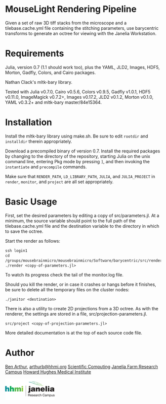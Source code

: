 MouseLight Rendering Pipeline
=============================

Given a set of raw 3D tiff stacks from the microscope and a tilebase.cache.yml
file containing the stitching parameters, use barycentric transforms to
generate an octree for viewing with the Janelia Workstation.


Requirements
============

Julia, version 0.7 (1.1 should work too), plus the YAML, JLD2, Images,
HDF5, Morton, Gadfly, Colors, and Cairo packages.

Nathan Clack's mltk-bary library.

Tested with Julia v0.7.0, Cairo v0.5.6, Colors v0.9.5, Gadfly v1.0.1, HDF5
v0.11.0, ImageMagick v0.7.2+, Images v0.17.2, JLD2 v0.1.2, Morton v0.1.0,
YAML v0.3.2+ and mltk-bary master/84e15364.



Installation
============

Install the mltk-bary library using make.sh.  Be sure to edit ```rootdir```
and ```installdir``` therein appropriately.

Download a precompiled binary of version 0.7.  Install the required packages
by changing to the directory of the repository, starting Julia on the unix
command line, entering Pkg mode by pressing `]`, and then invoking the
`instantiate` and `precompile` commands.

Make sure that ```RENDER_PATH```, ```LD_LIBRARY_PATH```, ```JULIA```,
and ```JULIA_PROJECT``` in ```render```, ```monitor```, and ```project```
are all set appropriately.


Basic Usage
===========

First, set the desired parameters by editing a copy of src/parameters.jl.
At a minimum, the source variable should point to the full path of the
tilebase.cache.yml file and the destination variable to the directory in
which to save the octree.

Start the render as follows:

```
ssh login1
cd /groups/mousebrainmicro/mousebrainmicro/Software/barycentric/src/render
./render <copy-of-parameters.jl>
```

To watch its progress check the tail of the monitor.log file.

Should you kill the render, or in case it crashes or hangs before it finishes,
be sure to delete all the temporary files on the cluster nodes:

```
./janitor <destination>
```

There is also a utility to create 2D projections from a 3D octree.  As with
the renderer, the settings are stored in a file, src/projection-parameters.jl.

```
src/project <copy-of-projection-parameters.jl>
```

More detailed documentation is at the top of each source code file.


Author
======

[Ben Arthur](http://www.janelia.org/people/research-resources-staff/ben-arthur), arthurb@hhmi.org
[Scientific Computing](http://www.janelia.org/research-resources/computing-resources)
[Janelia Farm Research Campus](http://www.janelia.org)
[Howard Hughes Medical Institute](http://www.hhmi.org)

[![Picture](/hhmi_janelia_160px.png)](http://www.janelia.org)
